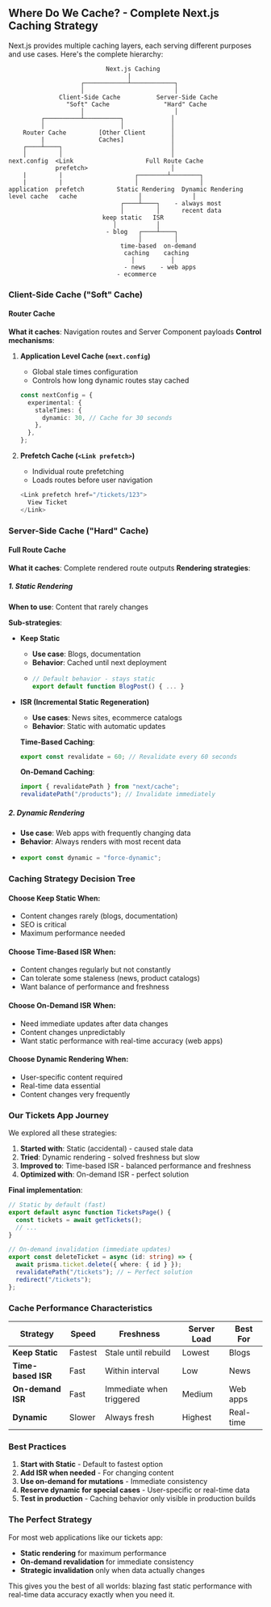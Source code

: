 ## Where Do We Cache? - Complete Next.js Caching Strategy

Next.js provides multiple caching layers, each serving different purposes and use cases. Here's the complete hierarchy:

```
                           Next.js Caching
                                 |
                    ┌────────────┴────────────┐
                    │                         │
              Client-Side Cache          Server-Side Cache
                "Soft" Cache               "Hard" Cache
                    │                         │
         ┌──────────┴──────────┐             │
         │                     │             │
    Router Cache         [Other Client       │
         |               Caches]             │
    ┌────┴────┐                              │
    │         │                              │
next.config  <Link                    Full Route Cache
             prefetch>                       │
    |         |                    ┌────────┴────────┐
    |         |                    │                 │
application  prefetch         Static Rendering  Dynamic Rendering
level cache   cache                 │              │
                               ┌────┴────┐    - always most
                               │         │      recent data
                          keep static   ISR
                             │           │
                           - blog   ┌────┴────┐
                                    │         │
                               time-based  on-demand
                                caching    caching
                                  │          │
                                - news    - web apps
                              - ecommerce
```

### Client-Side Cache ("Soft" Cache)

#### Router Cache

**What it caches**: Navigation routes and Server Component payloads
**Control mechanisms**:

1. **Application Level Cache (`next.config`)**

   - Global stale times configuration
   - Controls how long dynamic routes stay cached

   ```typescript
   const nextConfig = {
     experimental: {
       staleTimes: {
         dynamic: 30, // Cache for 30 seconds
       },
     },
   };
   ```

2. **Prefetch Cache (`<Link prefetch>`)**
   - Individual route prefetching
   - Loads routes before user navigation
   ```typescript
   <Link prefetch href="/tickets/123">
     View Ticket
   </Link>
   ```

### Server-Side Cache ("Hard" Cache)

#### Full Route Cache

**What it caches**: Complete rendered route outputs
**Rendering strategies**:

##### 1. Static Rendering

**When to use**: Content that rarely changes

**Sub-strategies**:

- **Keep Static**

  - **Use case**: Blogs, documentation
  - **Behavior**: Cached until next deployment
  - ```typescript
    // Default behavior - stays static
    export default function BlogPost() { ... }
    ```

- **ISR (Incremental Static Regeneration)**

  - **Use cases**: News sites, ecommerce catalogs
  - **Behavior**: Static with automatic updates

  **Time-Based Caching**:

  ```typescript
  export const revalidate = 60; // Revalidate every 60 seconds
  ```

  **On-Demand Caching**:

  ```typescript
  import { revalidatePath } from "next/cache";
  revalidatePath("/products"); // Invalidate immediately
  ```

##### 2. Dynamic Rendering

- **Use case**: Web apps with frequently changing data
- **Behavior**: Always renders with most recent data
- ```typescript
  export const dynamic = "force-dynamic";
  ```

### Caching Strategy Decision Tree

#### Choose **Keep Static** When:

- Content changes rarely (blogs, documentation)
- SEO is critical
- Maximum performance needed

#### Choose **Time-Based ISR** When:

- Content changes regularly but not constantly
- Can tolerate some staleness (news, product catalogs)
- Want balance of performance and freshness

#### Choose **On-Demand ISR** When:

- Need immediate updates after data changes
- Content changes unpredictably
- Want static performance with real-time accuracy (web apps)

#### Choose **Dynamic Rendering** When:

- User-specific content required
- Real-time data essential
- Content changes very frequently

### Our Tickets App Journey

We explored all these strategies:

1. **Started with**: Static (accidental) - caused stale data
2. **Tried**: Dynamic rendering - solved freshness but slow
3. **Improved to**: Time-based ISR - balanced performance and freshness
4. **Optimized with**: On-demand ISR - perfect solution

**Final implementation**:

```typescript
// Static by default (fast)
export default async function TicketsPage() {
  const tickets = await getTickets();
  // ...
}

// On-demand invalidation (immediate updates)
export const deleteTicket = async (id: string) => {
  await prisma.ticket.delete({ where: { id } });
  revalidatePath("/tickets"); // ← Perfect solution
  redirect("/tickets");
};
```

### Cache Performance Characteristics

| Strategy           | Speed   | Freshness                | Server Load | Best For  |
| ------------------ | ------- | ------------------------ | ----------- | --------- |
| **Keep Static**    | Fastest | Stale until rebuild      | Lowest      | Blogs     |
| **Time-based ISR** | Fast    | Within interval          | Low         | News      |
| **On-demand ISR**  | Fast    | Immediate when triggered | Medium      | Web apps  |
| **Dynamic**        | Slower  | Always fresh             | Highest     | Real-time |

### Best Practices

1. **Start with Static** - Default to fastest option
2. **Add ISR when needed** - For changing content
3. **Use on-demand for mutations** - Immediate consistency
4. **Reserve dynamic for special cases** - User-specific or real-time data
5. **Test in production** - Caching behavior only visible in production builds

### The Perfect Strategy

For most web applications like our tickets app:

- **Static rendering** for maximum performance
- **On-demand revalidation** for immediate consistency
- **Strategic invalidation** only when data actually changes

This gives you the best of all worlds: blazing fast static performance with real-time data accuracy exactly when you need it.
